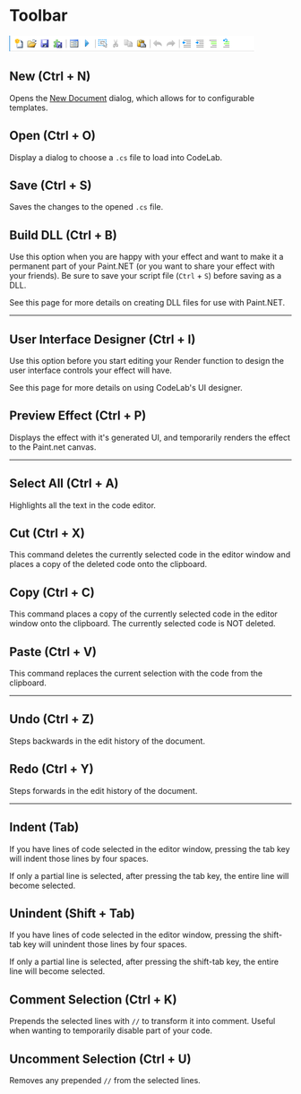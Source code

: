 # Toolbar

![Toolbar](img/toolbar.png)

## New (Ctrl + N)

Opens the [New Document](new-doc.md) dialog, which allows for to configurable templates.

## Open (Ctrl + O)

Display a dialog to choose a `.cs` file to load into CodeLab.

## Save (Ctrl + S)

Saves the changes to the opened `.cs` file.

## Build DLL (Ctrl + B)

Use this option when you are happy with your effect and want to make it a permanent part of your Paint.NET (or you want to share your effect with your friends). Be sure to save your script file (`Ctrl` + `S`) before saving as a DLL.

See this page for more details on creating DLL files for use with Paint.NET.

___

## User Interface Designer (Ctrl + I)

Use this option before you start editing your Render function to design the user interface controls your effect will have.

See this page for more details on using CodeLab's UI designer.

## Preview Effect (Ctrl + P)

Displays the effect with it's generated UI, and temporarily renders the effect to the Paint.net canvas.

___

## Select All (Ctrl + A)

Highlights all the text in the code editor.

## Cut (Ctrl + X)

This command deletes the currently selected code in the editor window and places a copy of the deleted code onto the clipboard.

## Copy (Ctrl + C)

This command places a copy of the currently selected code in the editor window onto the clipboard. The currently selected code is NOT deleted.

## Paste (Ctrl + V)

This command replaces the current selection with the code from the clipboard.

___

## Undo (Ctrl + Z)

Steps backwards in the edit history of the document.

## Redo (Ctrl + Y)

Steps forwards in the edit history of the document.

___

## Indent (Tab)

If you have lines of code selected in the editor window, pressing the tab key will indent those lines by four spaces.

If only a partial line is selected, after pressing the tab key, the entire line will become selected.

## Unindent (Shift + Tab)

If you have lines of code selected in the editor window, pressing the shift-tab key will unindent those lines by four spaces.

If only a partial line is selected, after pressing the shift-tab key, the entire line will become selected.

## Comment Selection (Ctrl + K)

Prepends the selected lines with `//` to transform it into comment. Useful when wanting to temporarily disable part of your code.

## Uncomment Selection (Ctrl + U)

Removes any prepended `//` from the selected lines.
